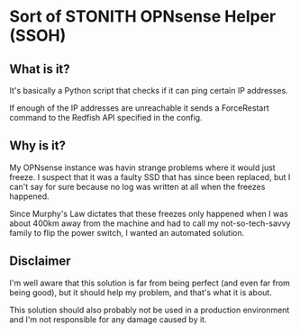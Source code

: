 # Sort of STONITH OPNsense Helper (SSOH)
## What is it?
It's basically a Python script that checks if it can ping certain IP addresses.

If enough of the IP addresses are unreachable it sends a ForceRestart command to the Redfish API specified in the config.

## Why is it?
My OPNsense instance was havin strange problems where it would just freeze.
I suspect that it was a faulty SSD that has since been replaced, but I can't say for sure because no log was written at all when the freezes happened.

Since Murphy's Law dictates that these freezes only happened when I was about 400km away from the machine and had to call my not-so-tech-savvy family to flip the power switch, I wanted an automated solution.

## Disclaimer
I'm well aware that this solution is far from being perfect (and even far from being good), but it should help my problem, and that's what it is about.

This solution should also probably not be used in a production environment and I'm not responsible for any damage caused by it. 